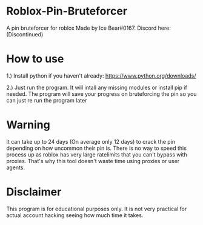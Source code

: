 # Roblox-Pin-Bruteforcer
A pin bruteforcer for roblox
Made by Ice Bear#0167. Discord here: (Discontinued)
# How to use
1.) Install python if you haven't already: https://www.python.org/downloads/

2.) Just run the program. It will intall any missing modules or install pip if needed. The program will save your progress on bruteforcing the pin so you can just re run the program later
# Warning
It can take up to 24 days (On average only 12 days) to crack the pin depending on how uncommon their pin is.
There is no way to speed this process up as roblox has very large ratelimits that you can't bypass with proxies.
That's why this tool doesn't waste time using proxies or user agents.

# Disclaimer
This program is for educational purposes only. It is not very practical for actual account hacking seeing how much time it takes.
